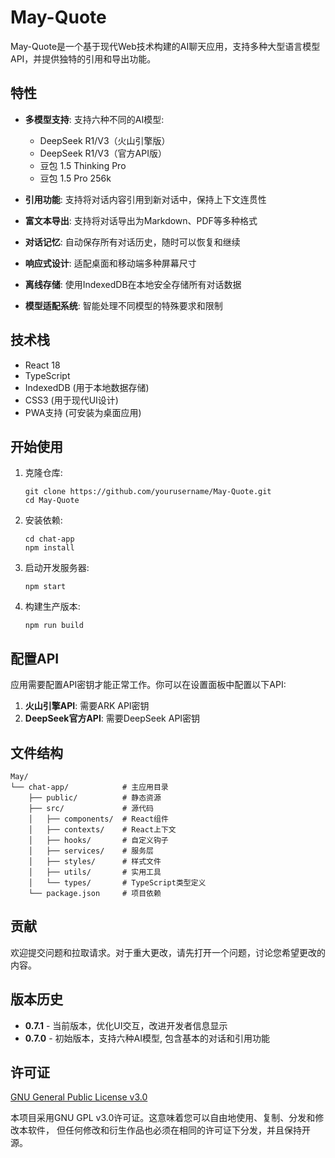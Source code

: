 # May-Quote

May-Quote是一个基于现代Web技术构建的AI聊天应用，支持多种大型语言模型API，并提供独特的引用和导出功能。

## 特性

- **多模型支持**: 支持六种不同的AI模型:
  - DeepSeek R1/V3（火山引擎版）
  - DeepSeek R1/V3（官方API版）
  - 豆包 1.5 Thinking Pro
  - 豆包 1.5 Pro 256k

- **引用功能**: 支持将对话内容引用到新对话中，保持上下文连贯性

- **富文本导出**: 支持将对话导出为Markdown、PDF等多种格式

- **对话记忆**: 自动保存所有对话历史，随时可以恢复和继续

- **响应式设计**: 适配桌面和移动端多种屏幕尺寸

- **离线存储**: 使用IndexedDB在本地安全存储所有对话数据

- **模型适配系统**: 智能处理不同模型的特殊要求和限制

## 技术栈

- React 18
- TypeScript
- IndexedDB (用于本地数据存储)
- CSS3 (用于现代UI设计)
- PWA支持 (可安装为桌面应用)

## 开始使用

1. 克隆仓库:
   ```
   git clone https://github.com/yourusername/May-Quote.git
   cd May-Quote
   ```

2. 安装依赖:
   ```
   cd chat-app
   npm install
   ```

3. 启动开发服务器:
   ```
   npm start
   ```

4. 构建生产版本:
   ```
   npm run build
   ```

## 配置API

应用需要配置API密钥才能正常工作。你可以在设置面板中配置以下API:

1. **火山引擎API**: 需要ARK API密钥
2. **DeepSeek官方API**: 需要DeepSeek API密钥

## 文件结构

```
May/
└── chat-app/            # 主应用目录
    ├── public/          # 静态资源
    ├── src/             # 源代码
    │   ├── components/  # React组件
    │   ├── contexts/    # React上下文
    │   ├── hooks/       # 自定义钩子
    │   ├── services/    # 服务层
    │   ├── styles/      # 样式文件
    │   ├── utils/       # 实用工具
    │   └── types/       # TypeScript类型定义
    └── package.json     # 项目依赖
```

## 贡献

欢迎提交问题和拉取请求。对于重大更改，请先打开一个问题，讨论您希望更改的内容。

## 版本历史

- **0.7.1** - 当前版本，优化UI交互，改进开发者信息显示
- **0.7.0** - 初始版本，支持六种AI模型, 包含基本的对话和引用功能

## 许可证

[GNU General Public License v3.0](https://choosealicense.com/licenses/gpl-3.0/)

本项目采用GNU GPL v3.0许可证。这意味着您可以自由地使用、复制、分发和修改本软件，
但任何修改和衍生作品也必须在相同的许可证下分发，并且保持开源。
